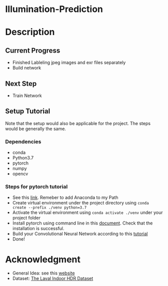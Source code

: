 # Illumination-Prediction

# Description

## Current Progress

  - Finished Lableling jpeg images and exr files separately
  - Build network

## Next Step

  - Train Network

## Setup Tutorial

Note that the setup would also be applicable for the project. The steps would be generally the same. 

### Dependencies

 - conda
 - Python3.7
 - pytorch
 - numpy
 - opencv

### Steps for pytorch tutorial

  - See this [link](https://docs.anaconda.com/anaconda/install/windows/). Remeber to add Anaconda to my Path
  - Create virtual environment under the project directory using `conda create --prefix ./venv python=3.7`
  - Activate the virtual environment using `conda activate ./venv` under your project folder
  - Install pytorch using command line in this [document](https://pytorch.org/get-started/locally/). Check that the installation is successful.
  - Build your Convolutional Neural Network according to this [tutorial](https://pytorch.org/tutorials/beginner/blitz/cifar10_tutorial.html)
  - Done! 

# Acknowledgment

  - General Idea: see this [website](https://lvsn.github.io/deepparametric/)
  - Dataset: [The Laval Indoor HDR Dataset](http://indoor.hdrdb.com/)
